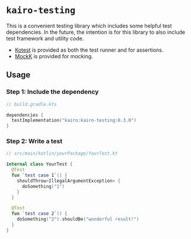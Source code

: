 # `kairo-testing`

This is a convenient testing library which includes some helpful test dependencies.
In the future, the intention is for this library to also include test framework and utility code.

- [Kotest](https://kotest.io/) is provided as both the test runner and for assertions.
- [MockK](https://mockk.io/) is provided for mocking.

## Usage

### Step 1: Include the dependency

```kotlin
// build.gradle.kts

dependencies {
  testImplementation("kairo:kairo-testing:0.3.0")
}
```

### Step 2: Write a test

```kotlin
// src/main/kotlin/yourPackage/YourTest.kt

internal class YourTest {
  @Test
  fun `test case 1`() {
    shouldThrow<IllegalArgumentException> {
      doSomething("1")
    }
  }

  @Test
  fun `test case 2`() {
    doSomething("2").shouldBe("wonderful result!")
  }
}
```
